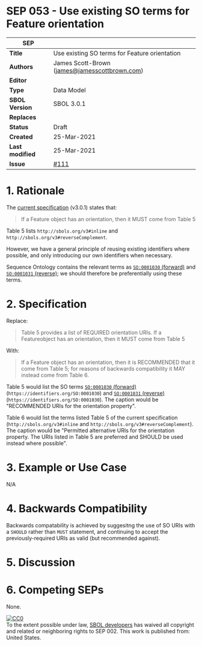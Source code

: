 SEP 053 - Use existing SO terms for Feature orientation
===================================

SEP                   | <leave empty>
----------------------|--------------
**Title**             | Use existing SO terms for Feature orientation
**Authors**           | James Scott-Brown (james@jamesscottbrown.com)
**Editor**            | 
**Type**              | Data Model
**SBOL Version**      | SBOL 3.0.1
**Replaces**          | 
**Status**            | Draft
**Created**           | 25-Mar-2021
**Last modified**     | 25-Mar-2021
**Issue**             | [#111](https://github.com/SynBioDex/SEPs/issues/111)



# 1. Rationale <a name="rationale"></a>

The [current specification](https://sbolstandard.org/docs/SBOL3.0specification.pdf) (v3.0.1) states that:

> If a Feature object has an orientation, then it MUST come from Table 5
 
Table 5 lists `http://sbols.org/v3#inline` and `http://sbols.org/v3#reverseComplement`.


However, we have a general principle of reusing existing identifiers where possible, and only introducing our own identifiers when necessary.

Sequence Ontology contains the relevant terms as [`SO:0001030` (forward)](http://www.sequenceontology.org/browser/current_release/term/SO:0001030) and [`SO:0001031` (reverse)](http://www.sequenceontology.org/browser/current_release/term/SO:0001031); we should therefore be preferentially using these terms.


# 2. Specification

Replace:

>  Table 5 provides a list of REQUIRED orientation URIs. If a Featureobject has an orientation, then it MUST come from Table 5

With:

> If a Feature object has an orientation, then it is RECOMMENDED that it come from Table 5; for reasons of backwards compatibility it MAY instead come from Table 6.

Table 5 would list the SO terms [`SO:0001030` (forward)](http://www.sequenceontology.org/browser/current_release/term/SO:0001030) (`https://identifiers.org/SO:0001030`) and [`SO:0001031` (reverse)](http://www.sequenceontology.org/browser/current_release/term/SO:0001031) (`https://identifiers.org/SO:0001030`). The caption would be "RECOMMENDED URIs for the orientation property".


Table 6 would list the terms listed Table 5 of the current specification (`http://sbols.org/v3#inline` and `http://sbols.org/v3#reverseComplement`). The caption would be "Permitted alternative URIs for the orientation property. The URIs listed in Table 5 are preferred and SHOULD be used instead where possible".


# 3. Example or Use Case <a name='example'></a>

N/A


# 4. Backwards Compatibility <a name='compatibility'></a>

Backwards compatability is achieved by suggesitng the use of SO URIs with a `SHOULD` rather than `MUST` statement, and continuing to accept the previously-required URIs as valid (but recommended against).



# 5. Discussion <a name='discussion'></a>


# 6. Competing SEPs <a name='competing_seps'></a>

None.


<p xmlns:dct="http://purl.org/dc/terms/" xmlns:vcard="http://www.w3.org/2001/vcard-rdf/3.0#">
  <a rel="license"
     href="http://creativecommons.org/publicdomain/zero/1.0/">
    <img src="http://i.creativecommons.org/p/zero/1.0/88x31.png" style="border-style: none;" alt="CC0" />
  </a>
  <br />
  To the extent possible under law,
  <a rel="dct:publisher"
     href="sbolstandard.org">
    <span property="dct:title">SBOL developers</span></a>
  has waived all copyright and related or neighboring rights to
  <span property="dct:title">SEP 002</span>.
This work is published from:
<span property="vcard:Country" datatype="dct:ISO3166"
      content="US" about="sbolstandard.org">
  United States</span>.
</p>
